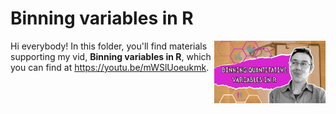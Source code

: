 # Binning variables in R
[<img src="binning thumb new.png" align="right" height="100" />](<https://youtu.be/mWSlUoeukmk>)

Hi everybody! In this folder, you'll find materials supporting my vid, **Binning variables in R**, which you can find at <https://youtu.be/mWSlUoeukmk>. 

